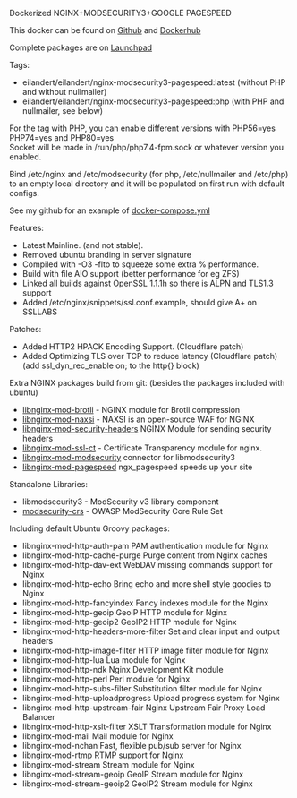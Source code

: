 Dockerized NGINX+MODSECURITY3+GOOGLE PAGESPEED

This docker can be found on [Github](https://github.com/eilandert/dockerized/tree/master/nginx-proxy-modsecurity-pagespeed) and [Dockerhub](https://hub.docker.com/r/eilandert/nginx-modsecurity3-pagespeed)

Complete packages are on [Launchpad](https://launchpad.net/~eilander/+archive/ubuntu/nginx)

Tags:
 * eilandert/eilandert/nginx-modsecurity3-pagespeed:latest  (without PHP and without nullmailer)
 * eilandert/eilandert/nginx-modsecurity3-pagespeed:php (with PHP and nullmailer, see below)

For the tag with PHP, you can enable different versions with PHP56=yes PHP74=yes and PHP80=yes<BR>
Socket will be made in /run/php/php7.4-fpm.sock or whatever version you enabled.

Bind /etc/nginx and /etc/modsecurity (for php, /etc/nullmailer and /etc/php) to an empty local directory and it will be populated on first run with default configs.

See my github for an example of [docker-compose.yml](https://github.com/eilandert/dockerized/blob/master/nginx-proxy-modsecurity-pagespeed/docker-compose.yml)

Features:
 * Latest Mainline. (and not stable).
 * Removed ubuntu branding in server signature
 * Compiled with -O3 -flto to squeeze some extra % performance.
 * Build with file AIO support (better performance for eg ZFS)
 * Linked all builds against OpenSSL 1.1.1h so there is ALPN and TLS1.3 support
 * Added /etc/nginx/snippets/ssl.conf.example, should give A+ on SSLLABS

Patches:
 * Added HTTP2 HPACK Encoding Support. (Cloudflare patch)
 * Added Optimizing TLS over TCP to reduce latency (Cloudflare patch)
   (add ssl_dyn_rec_enable on; to the http{} block)

Extra NGINX packages build from git: (besides the packages included with ubuntu)
 * [libnginx-mod-brotli](https://github.com/google/ngx_brotli) - NGINX module for Brotli compression
 * [libnginx-mod-naxsi](https://github.com/nbs-system/naxsi) - NAXSI is an open-source WAF for NGINX
 * [libnginx-mod-security-headers](https://github.com/GetPageSpeed/ngx_security_headers) NGINX Module for sending security headers
 * [libnginx-mod-ssl-ct](https://github.com/grahamedgecombe/nginx-ct) - Certificate Transparency module for nginx.
 * [libnginx-mod-modsecurity](https://github.com/SpiderLabs/ModSecurity-nginx) connector for libmodsecurity3
 * [libnginx-mod-pagespeed](https://www.modpagespeed.com/doc/) ngx_pagespeed speeds up your site

Standalone Libraries:
 * libmodsecurity3 - ModSecurity v3 library component
 * [modsecurity-crs](https://coreruleset.org) - OWASP ModSecurity Core Rule Set 

Including default Ubuntu Groovy packages:
 * libnginx-mod-http-auth-pam PAM authentication module for Nginx
 * libnginx-mod-http-cache-purge Purge content from Nginx caches
 * libnginx-mod-http-dav-ext WebDAV missing commands support for Nginx
 * libnginx-mod-http-echo Bring echo and more shell style goodies to Nginx
 * libnginx-mod-http-fancyindex Fancy indexes module for the Nginx
 * libnginx-mod-http-geoip GeoIP HTTP module for Nginx
 * libnginx-mod-http-geoip2 GeoIP2 HTTP module for Nginx
 * libnginx-mod-http-headers-more-filter Set and clear input and output headers
 * libnginx-mod-http-image-filter HTTP image filter module for Nginx
 * libnginx-mod-http-lua Lua module for Nginx
 * libnginx-mod-http-ndk Nginx Development Kit module
 * libnginx-mod-http-perl Perl module for Nginx
 * libnginx-mod-http-subs-filter Substitution filter module for Nginx
 * libnginx-mod-http-uploadprogress Upload progress system for Nginx
 * libnginx-mod-http-upstream-fair Nginx Upstream Fair Proxy Load Balancer
 * libnginx-mod-http-xslt-filter XSLT Transformation module for Nginx
 * libnginx-mod-mail Mail module for Nginx
 * libnginx-mod-nchan Fast, flexible pub/sub server for Nginx
 * libnginx-mod-rtmp RTMP support for Nginx
 * libnginx-mod-stream Stream module for Nginx
 * libnginx-mod-stream-geoip GeoIP Stream module for Nginx
 * libnginx-mod-stream-geoip2 GeoIP2 Stream module for Nginx


